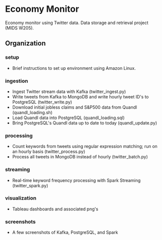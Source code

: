 # Economy Monitor
Economy monitor using Twitter data. Data storage and retrieval project (MIDS W205).

## Organization

### setup
- Brief instructions to set up environment using Amazon Linux.

### ingestion
- Ingest Twitter stream data with Kafka (twitter_ingest.py)
- Write tweets from Kafka to MongoDB and write hourly tweet ID's to PostgreSQL (twitter_write.py)
- Download initial jobless claims and S&P500 data from Quandl (quandl_loading.sh)
- Load Quandl data into PostgreSQL (quandl_loading.sql)
- Bring PostgreSQL's Quandl data up to date to today (quandl_update.py)

### processing
- Count keywords from tweets using regular expression matching; run on an hourly basis (twitter_process.py)
- Process all tweets in MongoDB instead of hourly (twitter_batch.py)

### streaming
- Real-time keyword frequency processing with Spark Streaming (twitter_spark.py)

### visualization
- Tableau dashboards and associated png's

### screenshots
- A few screenshots of Kafka, PostgreSQL, and Spark
